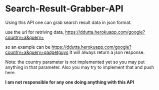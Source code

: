 # Search-Result-Grabber-API
 Using this API one can grab search result data in json format.

use the url for retriving data, https://ddutta.herokuapp.com/google?country=a&query=<YOUR QUERY>
 
 so an example can be https://ddutta.herokuapp.com/google?country=a&query=gadgetguys
 It will always return a json response.
 
 Note: the country parameter is not implemented yet so you may put anything in that parameter. Also you may try to implement that and push here.
 
 <b>I am not responsible for any one doing anything with this API </b>
